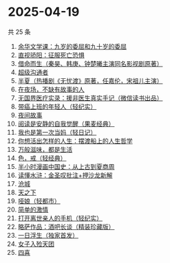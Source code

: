 # 2025-04-19

共 25 条

<!-- BEGIN WEREAD -->
<!-- 最后更新时间 2025-04-19 04:12:47 +0800 -->
1. [余华文学课：九岁的委屈和九十岁的委屈](https://weread.qq.com/web/bookDetail/4cc32cb0813ab9d79g011dfe)
1. [直视骄阳：征服死亡恐惧](https://weread.qq.com/web/bookDetail/85e32590813ab9d8ag018dd4)
1. [借命而生（秦昊、韩庚、钟楚曦主演同名影视剧原著）](https://weread.qq.com/web/bookDetail/72032f2071645d9d720f710)
1. [超级沟通者](https://weread.qq.com/web/bookDetail/65632ab0813ab9992g0180d2)
1. [半夏（热播剧《无忧渡》原著，任嘉伦，宋祖儿主演）](https://weread.qq.com/web/bookDetail/1c2325d0813ab9dbfg018b37)
1. [在夜场，不缺有故事的人](https://weread.qq.com/web/bookDetail/d4232960813ab9c90g01357e)
1. [无国界医疗实录：援非医生真实手记（微信读书出品）](https://weread.qq.com/web/bookDetail/ad332060813ab8565g0142f3)
1. [带癌上班的年轻人（轻纪实）](https://weread.qq.com/web/bookDetail/6ff32740813ab9d6ag016666)
1. [夜间故事](https://weread.qq.com/web/bookDetail/ea232ac0813ab9d99g014feb)
1. [阅读是安静的自我觉醒（果麦经典）](https://weread.qq.com/web/bookDetail/86e32d10813ab9d9bg0148b5)
1. [我也是第一次当妈（轻日记）](https://weread.qq.com/web/bookDetail/e0d32d00813ab9d44g0172a3)
1. [你想活出怎样的人生：摆渡船上的人生哲学](https://weread.qq.com/web/bookDetail/ab232db0813ab9c45g010c2e)
1. [万般滋味，都是生活](https://weread.qq.com/web/bookDetail/9e032040813ab7038g01392f)
1. [色，戒（轻经典）](https://weread.qq.com/web/bookDetail/88f32db07166d35688f637b)
1. [半小时漫画中国史：从上古到夏商周](https://weread.qq.com/web/bookDetail/cd332c50813ab9d8eg01004f)
1. [读懂水浒：金圣叹批注+押沙龙新解](https://weread.qq.com/web/bookDetail/3d432710813ab9cf2g017a0a)
1. [沧城](https://weread.qq.com/web/bookDetail/10e32ff0813ab9c72g019371)
1. [天之下](https://weread.qq.com/web/bookDetail/4de326a0721770aa4de95f4)
1. [哑娘（轻都市）](https://weread.qq.com/web/bookDetail/aa132380813ab9d2eg010f50)
1. [简单的激情](https://weread.qq.com/web/bookDetail/9ac326f0813ab873ag013f59)
1. [打开离世亲人的手机（轻纪实）](https://weread.qq.com/web/bookDetail/8db327e0813ab9d48g016529)
1. [略萨作品：酒吧长谈（精装珍藏版）](https://weread.qq.com/web/bookDetail/68e32ed0726a0bf868e62c8)
1. [一日浮生（独家首发）](https://weread.qq.com/web/bookDetail/c6e32c40813ab9d66g013590)
1. [女子入殓天团](https://weread.qq.com/web/bookDetail/da9327c0813ab9b69g0107d3)
1. [四喜](https://weread.qq.com/web/bookDetail/72932e00813ab9cf2g0154da)
<!-- END WEREAD -->
